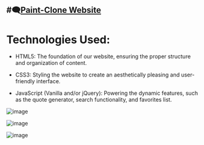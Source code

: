 #🗨️[Paint-Clone Website](https://porto.profidesigner.eu/paint-clone/index.html)
---
# Technologies Used:

* HTML5: The foundation of our website, ensuring the proper structure and organization of content.

* CSS3: Styling the website to create an aesthetically pleasing and user-friendly interface.

* JavaScript (Vanilla and/or jQuery): Powering the dynamic features, such as the quote generator, search functionality, and favorites list.

![image](https://github.com/h3xol/paint-clone/assets/53119336/734cd463-fa77-4833-ad4f-e54485f4f25f)

![image](https://github.com/h3xol/paint-clone/assets/53119336/3ae9afdd-e5d4-4c85-b08a-09275520ebda)

![image](https://github.com/h3xol/paint-clone/assets/53119336/20d746b3-d5ae-419c-b6c1-9cfe35c646fb)


